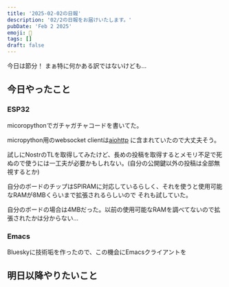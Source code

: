 ```yaml
---
title: '2025-02-02の日報'
description: '02/2の日報をお届けいたします。'
pubDate: 'Feb 2 2025'
emoji: 🦊
tags: []
draft: false
---
```


今日は節分！ まぁ特に何かある訳ではないけども...

## 今日やったこと

### ESP32

micoropythonでガチャガチャコードを書いてた。

micropython用のwebsocket
clientは[aiohttp](https://github.com/micropython/micropython-lib/tree/master/python-ecosys/aiohttp)
に含まれていたので大丈夫そう。

試しにNostrのTLを取得してみたけど、長めの投稿を取得するとメモリ不足で死ぬので使うには一工夫が必要かもしれない。(自分の公開鍵以外の投稿は全部無視するとか)

自分のボードのチップはSPIRAMに対応しているらしく、それを使うと使用可能なRAMが8MBくらいまで拡張されるらしいので
それも試していた。

自分のボードの場合は4MBだった。以前の使用可能なRAMを調べてないので拡張されたかは分からない...

### Emacs

Blueskyに技術垢を作ったので、この機会にEmacsクライアントを

## 明日以降やりたいこと
